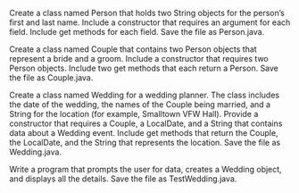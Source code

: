 Create a class named Person that holds two String objects for the person’s first and last name. Include a constructor that requires an argument for each field. Include get methods for each field. Save the file as Person.java.

Create a class named Couple that contains two Person objects that represent a bride and a groom. Include a constructor that requires two Person objects. Include two get methods that each return a Person. Save the file as Couple.java.

Create a class named Wedding for a wedding planner. The class includes the date of the wedding, the names of the Couple being married, and a String for the location (for example, Smalltown VFW Hall). Provide a constructor that requires a Couple, a LocalDate, and a String that contains data about a Wedding event. Include get methods that return the Couple, the LocalDate, and the String that represents the location. Save the file as Wedding.java.

Write a program that prompts the user for data, creates a Wedding object, and displays all the details. Save the file as TestWedding.java.
